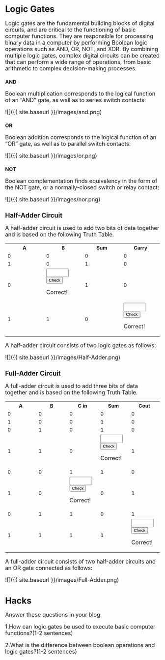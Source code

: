 

# Logic Gates
Logic gates are the fundamental building blocks of digital circuits, and are critical to the functioning of basic computer functions. They are responsible for processing binary data in a computer by performing Boolean logic operations such as AND, OR, NOT, and XOR. By combining multiple logic gates, complex digital circuits can be created that can perform a wide range of operations, from basic arithmetic to complex decision-making processes.

### AND
Boolean multiplication corresponds to the logical function of an “AND” gate, as well as to series switch contacts:

![]({{ site.baseurl }}/images/and.png)


### OR
Boolean addition corresponds to the logical function of an “OR” gate, as well as to parallel switch contacts:

![]({{ site.baseurl }}/images/or.png)


### NOT
Boolean complementation finds equivalency in the form of the NOT gate, or a normally-closed switch or relay contact:

![]({{ site.baseurl }}/images/nor.png)

## Half-Adder Circuit
A half-adder circuit is used to add two bits of data together and is based on the following Truth Table.


<table width="50%">
    <col style="width:25%">
	<col style="width:25%">
    <col style="width:25%">
	<col style="width:25%">
  <tr>
    <th>A</th>
    <th>B</th>
    <th>Sum</th>
    <th>Carry</th>
  </tr>
  <tr>
    <td>0</td>
    <td>0</td>
    <td>0</td>
    <td>0</td>
  </tr>
  <tr>
    <td>1</td>
    <td>0</td>
    <td>1</td>
    <td>0</td>
  </tr>
  <tr>
    <td>0</td>
    <td><html>
<head>
	<style>
        input {font-size: 18px}
        p {font-size: 18px}
	</style>
</head>
<body>
	<input type="text" id="input-box" size="4">
	<button onclick="checkInput()">Check</button>
	<div id="correct">
    <p>Correct!</p>
    </div>
	<script>
    document.getElementById("correct").style.display = "none";
		function checkInput() {
			var inputValue = document.getElementById("input-box").value;
			if (inputValue === "1") {
				document.getElementById("correct").style.display = "block";
			} else {
				document.getElementById("correct").style.display = "none";
			}
		}
	</script>
</body>
</html></td>
    <td>1</td>
    <td>0</td>
  </tr>
  <tr>
    <td>1</td>
    <td>1</td>
    <td>0</td>
    <td><html>
<head>
	<style>
        input {font-size: 18px}
        p {font-size: 18px}
	</style>
</head>
<body>
	<input type="text" id="input-box1" size="4">
	<button onclick="checkInput1()">Check</button>
	<div id="correct1">
    <p>Correct!</p>
    </div>
	<script>
    document.getElementById("correct1").style.display = "none";
		function checkInput1() {
			var inputValue1 = document.getElementById("input-box1").value;
			if (inputValue1 === "1") {
				document.getElementById("correct1").style.display = "block";
			} else {
				document.getElementById("correct1").style.display = "none";
			}
		}
	</script>
</body>
</html></td>
  </tr>
</table>

A half-adder circuit consists of two logic gates as follows:

![]({{ site.baseurl }}/images/Half-Adder.png)

## Full-Adder Circuit
A full-adder circuit is used to add three bits of data together and is based on the following Truth Table.

<table width="50%">
    <col style="width:20%">
	<col style="width:20%">
    <col style="width:20%">
	<col style="width:20%">
    <col style="width:20%">
  <tr>
    <th>A</th>
    <th>B</th>
    <th>C in</th>
    <th>Sum</th>
    <th>Cout</th>
  </tr>
  <tr>
    <td>0</td>
    <td>0</td>
    <td>0</td>
    <td>0</td>
    <td>0</td>
  </tr>
  <tr>
    <td>1</td>
    <td>0</td>
    <td>0</td>
    <td>1</td>
    <td>0</td>
  </tr>
  <tr>
    <td>0</td>
    <td>1</td>
    <td>0</td>
    <td>1</td>
    <td>0</td>
  </tr>
  <tr>
    <td>1</td>
    <td>1</td>
    <td>0</td>
    <td><html>
<head>
	<style>
        input {font-size: 18px}
        p {font-size: 18px}
	</style>
</head>
<body>
	<input type="text" id="input-box2" size="4">
	<button onclick="checkInput2()">Check</button>
	<div id="correct2">
    <p>Correct!</p>
    </div>
	<script>
    document.getElementById("correct2").style.display = "none";
		function checkInput2() {
			var inputValue2 = document.getElementById("input-box2").value;
			if (inputValue2 === "0") {
				document.getElementById("correct2").style.display = "block";
			} else {
				document.getElementById("correct2").style.display = "none";
			}
		}
	</script>
</body>
</html></td>
    <td>1</td>
  </tr>
  <tr>
    <td>0</td>
    <td>0</td>
    <td>1</td>
    <td>1</td>
    <td>0</td>
  </tr>
  <tr>
    <td>1</td>
    <td>0</td>
    <td><html>
<head>
	<style>
        input {font-size: 18px}
        p {font-size: 18px}
	</style>
</head>
<body>
	<input type="text" id="input-box3" size="4">
	<button onclick="checkInput3()">Check</button>
	<div id="correct3">
    <p>Correct!</p>
    </div>
	<script>
    document.getElementById("correct3").style.display = "none";
		function checkInput3() {
			var inputValue3 = document.getElementById("input-box3").value;
			if (inputValue3 === "1") {
				document.getElementById("correct3").style.display = "block";
			} else {
				document.getElementById("correct3").style.display = "none";
			}
		}
	</script>
</body>
</html></td>
    <td>0</td>
    <td>1</td>
  </tr>
  <tr>
    <td>0</td>
    <td>1</td>
    <td>1</td>
    <td>0</td>
    <td>1</td>
  </tr>
  <tr>
    <td>1</td>
    <td>1</td>
    <td>1</td>
    <td>1</td>
    <td><html>
<head>
	<style>
        input {font-size: 18px}
        p {font-size: 18px}
	</style>
</head>
<body>
	<input type="text" id="input-box4" size="4">
	<button onclick="checkInput4()">Check</button>
	<div id="correct4">
    <p>Correct!</p>
    </div>
	<script>
    document.getElementById("correct4").style.display = "none";
		function checkInput4() {
			var inputValue4 = document.getElementById("input-box4").value;
			if (inputValue4 === "1") {
				document.getElementById("correct4").style.display = "block";
			} else {
				document.getElementById("correct4").style.display = "none";
			}
		}
	</script>
</body>
</html></td>
  </tr>
</table>

A full-adder circuit consists of two half-adder circuits and an OR gate connected as follows:

![]({{ site.baseurl }}/images/Full-Adder.png)

# Hacks
Answer these questions in your blog:

1.How can logic gates be used to execute basic computer functions?(1-2 sentences)

2.What is the difference between boolean operations and logic gates?(1-2 sentences)
